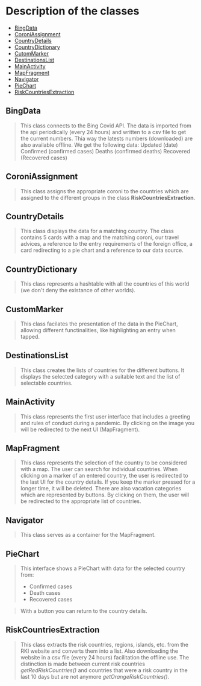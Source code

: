 # Description of the classes

- [BingData](classes.md#BingData)
- [CoroniAssignment](classes.md#CoroniAssignment)
- [CountryDetails](classes.md#CountryDetails)
- [CountryDictionary](classes.md#CountryDictionary)
- [CutomMarker](classes.md#CustomMarker)
- [DestinationsList](classes.md#DestinationsList)
- [MainActivity](classes.md#MainActivity)
- [MapFragment](classes.md#MapFragment)
- [Navigator](classes.md#Navigator)
- [PieChart](classes.md#PieChart)
- [RiskCountriesExtraction](classes.md#RiskCountriesExtraction)

## BingData

>This class connects to the Bing Covid API. The data is imported from the api periodically (every 24 hours) and written to a csv file to get the current numbers. Thia way the latests numbers (downloaded) are also available offline.
 We get the following data:
 Updated (date)
 Confirmed (confirmed cases)
 Deaths (confirmed deaths)
 Recovered (Recovered cases)


## CoroniAssignment

>This class assigns the appropriate coroni to the countries which are assigned to the different groups in the class **RiskCountriesExtraction**.


## CountryDetails

>This class displays the data for a matching country.
 The class contains 5 cards with
 a map and the matching coroni,
 our travel advices,
 a reference to the entry requirements of the foreign office,
 a card redirecting to a pie chart and
 a reference to our data source.


## CountryDictionary

>This class represents a hashtable with all the countries of this world (we don't deny the existance of other worlds).


## CustomMarker

>This class facilates the presentation of the data in the PieChart, allowing different functinalities, like highlighting an entry when tapped.


## DestinationsList

>This class creates the lists of countries for the different buttons.
 It displays the selected category with a suitable text and the list of selectable countries.


## MainActivity

>This class represents the first user interface that includes a greeting and rules of conduct during a pandemic.
 By clicking on the image you will be redirected to the next UI (MapFragment).


## MapFragment

>This class represents the selection of the country to be considered with a map. 
 The user can search for individual countries.
 When clicking on a marker of an entered country, the user is redirected to the last UI for the country details. If you keep the marker pressed for a longer time, it will be deleted.
 There are also vacation categories which are represented by buttons.
 By clicking on them, the user will be redirected to the appropriate list of countries.


## Navigator

>This class serves as a container for the MapFragment.


## PieChart

>This interface shows a PieChart with data for the selected country from:
>- Confirmed cases
>- Death cases
>- Recovered cases

>With a button you can return to the country details.


## RiskCountriesExtraction

>This class extracts the risk countries, regions, islands, etc. from the RKI website and converts them into a list. Also downloading the website in a csv file (every 24 hours) facilitation the offline use.
 The distinction is made between current risk countries *getRedRiskCountries()* and countries that were a risk country in
 the last 10 days but are not anymore *getOrangeRiskCountries()*.



